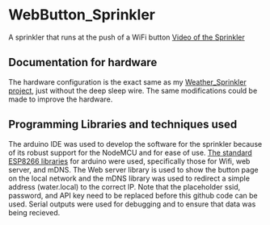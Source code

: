 # WebButton_Sprinkler  
A sprinkler that runs at the push of a WiFi button
[Video of the Sprinkler](https://github.com/bcguzy/WebButton_Sprinkler/blob/master/media/ezgif-7-719b561e50d5.gif)  

## Documentation for hardware
The hardware configuration is the exact same as my [Weather_Sprinkler project](https://github.com/bcguzy/Weather_Sprinkler), just without the deep sleep wire. The same modifications could be made to improve the hardware.  
  
## Programming Libraries and techniques used  
The arduino IDE was used to develop the software for the sprinkler because of its robust support for the NodeMCU and for ease of use.
[The standard ESP8266 libraries](https://github.com/esp8266/Arduino) for arduino were used, specifically those for Wifi, web server, and mDNS.
The Web server library is used to show the button page on the local network and the mDNS library was used to redirect a simple address (water.local) to the correct IP.
Note that the placeholder ssid, password, and API key need to be replaced before this github code can be used. Serial outputs were used for debugging and to ensure that data was being recieved.
